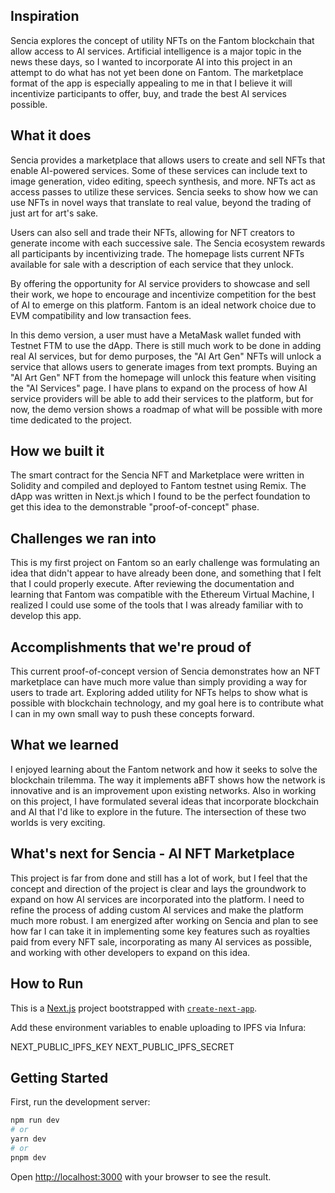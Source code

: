 ## Inspiration

Sencia explores the concept of utility NFTs on the Fantom blockchain that allow access to AI services. Artificial intelligence is a major topic in the news these days, so I wanted to incorporate AI into this project in an attempt to do what has not yet been done on Fantom. The marketplace format of the app is especially appealing to me in that I believe it will incentivize participants to offer, buy, and trade the best AI services possible.

## What it does

Sencia provides a marketplace that allows users to create and sell NFTs that enable AI-powered services. Some of these services can include text to image generation, video editing, speech synthesis, and more. NFTs act as access passes to utilize these services. Sencia seeks to show how we can use NFTs in novel ways that translate to real value, beyond the trading of just art for art's sake.

Users can also sell and trade their NFTs, allowing for NFT creators to generate income with each successive sale. The Sencia ecosystem rewards all participants by incentivizing trade. The homepage lists current NFTs available for sale with a description of each service that they unlock.

By offering the opportunity for AI service providers to showcase and sell their work, we hope to encourage and incentivize competition for the best of AI to emerge on this platform. Fantom is an ideal network choice due to EVM compatibility and low transaction fees.

In this demo version, a user must have a MetaMask wallet funded with Testnet FTM to use the dApp. There is still much work to be done in adding real AI services, but for demo purposes, the "AI Art Gen" NFTs will unlock a service that allows users to generate images from text prompts. Buying an "AI Art Gen" NFT from the homepage will unlock this feature when visiting the "AI Services" page. I have plans to expand on the process of how AI service providers will be able to add their services to the platform, but for now, the demo version shows a roadmap of what will be possible with more time dedicated to the project.

## How we built it

The smart contract for the Sencia NFT and Marketplace were written in Solidity and compiled and deployed to Fantom testnet using Remix. The dApp was written in Next.js which I found to be the perfect foundation to get this idea to the demonstrable "proof-of-concept" phase.

## Challenges we ran into

This is my first project on Fantom so an early challenge was formulating an idea that didn't appear to have already been done, and something that I felt that I could properly execute. After reviewing the documentation and learning that Fantom was compatible with the Ethereum Virtual Machine, I realized I could use some of the tools that I was already familiar with to develop this app.

## Accomplishments that we're proud of

This current proof-of-concept version of Sencia demonstrates how an NFT marketplace can have much more value than simply providing a way for users to trade art. Exploring added utility for NFTs helps to show what is possible with blockchain technology, and my goal here is to contribute what I can in my own small way to push these concepts forward.

## What we learned

I enjoyed learning about the Fantom network and how it seeks to solve the blockchain trilemma. The way it implements aBFT shows how the network is innovative and is an improvement upon existing networks. Also in working on this project, I have formulated several ideas that incorporate blockchain and AI that I'd like to explore in the future. The intersection of these two worlds is very exciting.

## What's next for Sencia - AI NFT Marketplace

This project is far from done and still has a lot of work, but I feel that the concept and direction of the project is clear and lays the groundwork to expand on how AI services are incorporated into the platform. I need to refine the process of adding custom AI services and make the platform much more robust. I am energized after working on Sencia and plan to see how far I can take it in implementing some key features such as royalties paid from every NFT sale, incorporating as many AI services as possible, and working with other developers to expand on this idea.

## How to Run

This is a [Next.js](https://nextjs.org/) project bootstrapped with [`create-next-app`](https://github.com/vercel/next.js/tree/canary/packages/create-next-app).

Add these environment variables to enable uploading to IPFS via Infura:

NEXT_PUBLIC_IPFS_KEY
NEXT_PUBLIC_IPFS_SECRET


## Getting Started

First, run the development server:

```bash
npm run dev
# or
yarn dev
# or
pnpm dev
```

Open [http://localhost:3000](http://localhost:3000) with your browser to see the result.

